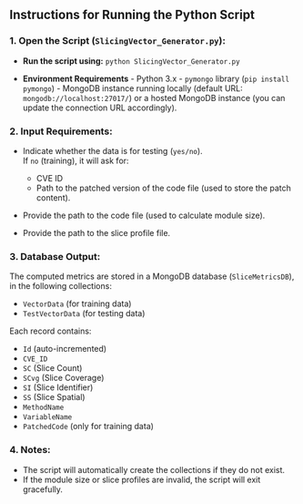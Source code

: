 ## Instructions for Running the Python Script

### 1. Open the Script (`SlicingVector_Generator.py`):

- **Run the script using:**
      ```
      python SlicingVector_Generator.py
      ```

- **Environment Requirements**
      - Python 3.x
      - `pymongo` library (`pip install pymongo`)
      - MongoDB instance running locally (default URL: `mongodb://localhost:27017/`) or a hosted MongoDB instance (you can update the connection URL accordingly).

### 2. Input Requirements:

- Indicate whether the data is for testing (`yes/no`).  
  If `no` (training), it will ask for:
  - CVE ID
  - Path to the patched version of the code file (used to store the patch content).

- Provide the path to the code file (used to calculate module size).
- Provide the path to the slice profile file.

### 3. Database Output:

The computed metrics are stored in a MongoDB database (`SliceMetricsDB`), in the following collections:

- `VectorData` (for training data)
- `TestVectorData` (for testing data)

Each record contains:

- `Id` (auto-incremented)
- `CVE_ID`
- `SC` (Slice Count)
- `SCvg` (Slice Coverage)
- `SI` (Slice Identifier)
- `SS` (Slice Spatial)
- `MethodName`
- `VariableName`
- `PatchedCode` (only for training data)

### 4. Notes:

- The script will automatically create the collections if they do not exist.
- If the module size or slice profiles are invalid, the script will exit gracefully.
